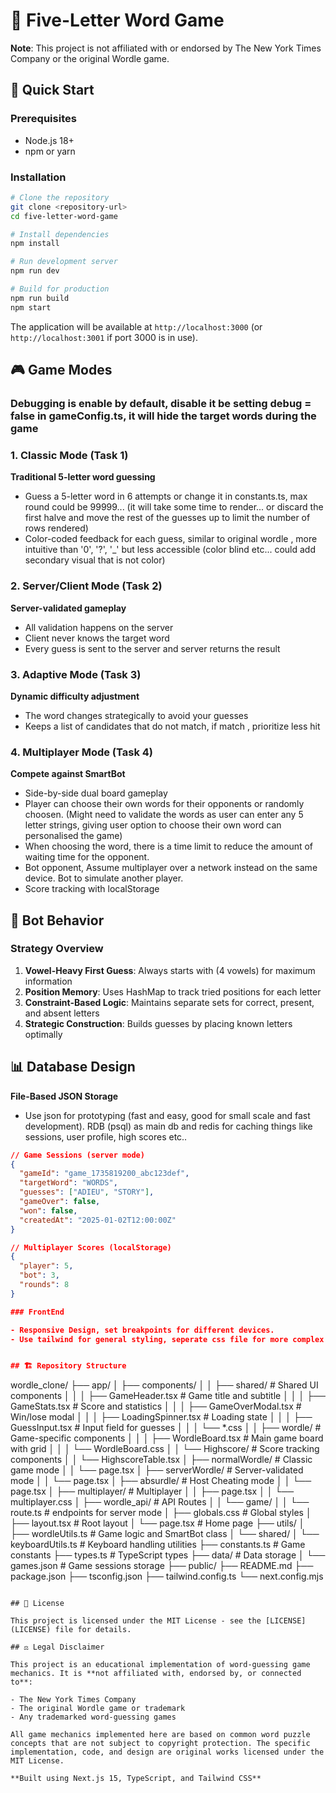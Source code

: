 # 🎯 Five-Letter Word Game

**Note**: This project is not affiliated with or endorsed by The New York Times Company or the original Wordle game.

## 🚀 Quick Start

### Prerequisites

- Node.js 18+
- npm or yarn

### Installation

```bash
# Clone the repository
git clone <repository-url>
cd five-letter-word-game

# Install dependencies
npm install

# Run development server
npm run dev

# Build for production
npm run build
npm start
```

The application will be available at `http://localhost:3000` (or `http://localhost:3001` if port 3000 is in use).

## 🎮 Game Modes

### Debugging is enable by default, disable it be setting debug = false in gameConfig.ts, it will hide the target words during the game

### 1. Classic Mode (Task 1)

**Traditional 5-letter word guessing**

- Guess a 5-letter word in 6 attempts or change it in constants.ts, max round could be 99999... (it will take some time to render... or discard the first halve and move the rest of the guesses up to limit the number of rows rendered)
- Color-coded feedback for each guess, similar to original wordle , more intuitive than '0', '?', '\_' but less accessible (color blind etc... could add secondary visual that is not color)

### 2. Server/Client Mode (Task 2)

**Server-validated gameplay**

- All validation happens on the server
- Client never knows the target word
- Every guess is sent to the server and server returns the result

### 3. Adaptive Mode (Task 3)

**Dynamic difficulty adjustment**

- The word changes strategically to avoid your guesses
- Keeps a list of candidates that do not match, if match , prioritize less hit

### 4. Multiplayer Mode (Task 4)

**Compete against SmartBot**

- Side-by-side dual board gameplay
- Player can choose their own words for their opponents or randomly choosen. (Might need to validate the words as user can enter any 5 letter strings, giving user option to choose their own word can personalised the game)
- When choosing the word, there is a time limit to reduce the amount of waiting time for the opponent.
- Bot opponent, Assume multiplayer over a network instead on the same device. Bot to simulate another player.
- Score tracking with localStorage

## 🤖 Bot Behavior

### Strategy Overview

1. **Vowel-Heavy First Guess**: Always starts with (4 vowels) for maximum information
2. **Position Memory**: Uses HashMap to track tried positions for each letter
3. **Constraint-Based Logic**: Maintains separate sets for correct, present, and absent letters
4. **Strategic Construction**: Builds guesses by placing known letters optimally

## 📊 Database Design

**File-Based JSON Storage**

- Use json for prototyping (fast and easy, good for small scale and fast development). RDB (psql) as main db and redis for caching things like sessions, user profile, high scores etc..

```json
// Game Sessions (server mode)
{
  "gameId": "game_1735819200_abc123def",
  "targetWord": "WORDS",
  "guesses": ["ADIEU", "STORY"],
  "gameOver": false,
  "won": false,
  "createdAt": "2025-01-02T12:00:00Z"
}

// Multiplayer Scores (localStorage)
{
  "player": 5,
  "bot": 3,
  "rounds": 8
}

### FrontEnd

- Responsive Design, set breakpoints for different devices.
- Use tailwind for general styling, seperate css file for more complex styling/animations


## 🏗️ Repository Structure

```

wordle_clone/
├── app/
│ ├── components/
│ │ ├── shared/ # Shared UI components
│ │ │ ├── GameHeader.tsx # Game title and subtitle
│ │ │ ├── GameStats.tsx # Score and statistics
│ │ │ ├── GameOverModal.tsx # Win/lose modal
│ │ │ ├── LoadingSpinner.tsx # Loading state
│ │ │ ├── GuessInput.tsx # Input field for guesses
│ │ │ └── \*.css
│ │ ├── wordle/ # Game-specific components
│ │ │ ├── WordleBoard.tsx # Main game board with grid
│ │ │ └── WordleBoard.css
│ │ └── Highscore/ # Score tracking components
│ │ └── HighscoreTable.tsx
│ ├── normalWordle/ # Classic game mode
│ │ └── page.tsx
│ ├── serverWordle/ # Server-validated mode
│ │ └── page.tsx
│ ├── absurdle/ # Host Cheating mode
│ │ └── page.tsx
│ ├── multiplayer/ # Multiplayer
│ │ ├── page.tsx
│ │ └── multiplayer.css
│ ├── wordle_api/ # API Routes
│ │ └── game/
│ │ └── route.ts # endpoints for server mode
│ ├── globals.css # Global styles
│ ├── layout.tsx # Root layout
│ └── page.tsx # Home page
├── utils/
│ ├── wordleUtils.ts # Game logic and SmartBot class
│ └── shared/
│ └── keyboardUtils.ts # Keyboard handling utilities
├── constants.ts # Game constants
├── types.ts # TypeScript types
├── data/ # Data storage
│ └── games.json # Game sessions storage
├── public/
├── README.md
├── package.json
├── tsconfig.json
├── tailwind.config.ts
└── next.config.mjs

```

## 📝 License

This project is licensed under the MIT License - see the [LICENSE](LICENSE) file for details.

## ⚖️ Legal Disclaimer

This project is an educational implementation of word-guessing game mechanics. It is **not affiliated with, endorsed by, or connected to**:

- The New York Times Company
- The original Wordle game or trademark
- Any trademarked word-guessing games

All game mechanics implemented here are based on common word puzzle concepts that are not subject to copyright protection. The specific implementation, code, and design are original works licensed under the MIT License.

**Built using Next.js 15, TypeScript, and Tailwind CSS**
```
